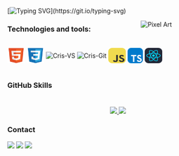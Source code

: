 
[![Typing SVG](https://readme-typing-svg.herokuapp.com?font=Doto&pause=1000&color=CE63FF&width=435&lines=Hello+world!+I'm+Rique.;Welcome+to+my+Github+Profile!)](https://git.io/typing-svg)




<img src="https://mir-s3-cdn-cf.behance.net/project_modules/hd/c7c37b102838689.5f3f8d8ab8058.gif" alt="Pixel Art" align="right" width="200">

### Technologies and tools:

<div style="display: inline_block"><br>
  <img align="center" alt="Cris-HTML" height="35" width="40" src="https://raw.githubusercontent.com/devicons/devicon/master/icons/html5/html5-original.svg">
  <img align="center" alt="Cris-CSS" height="35" width="40" src="https://raw.githubusercontent.com/devicons/devicon/master/icons/css3/css3-original.svg">
  <img align="center" alt="Cris-VS" height="35" width="40" src="https://cdn.jsdelivr.net/gh/devicons/devicon/icons/vscode/vscode-original.svg">
  <img align="center" alt="Cris-Git" height="35" width="40" src="https://cdn.jsdelivr.net/gh/devicons/devicon/icons/git/git-original.svg">
     <img align="center" alt="Cris-Js" height="35" width="40" src="https://raw.githubusercontent.com/tandpfun/skill-icons/65dea6c4eaca7da319e552c09f4cf5a9a8dab2c8/icons/JavaScript.svg">
   <img align="center" height="35" width="35" src= "https://raw.githubusercontent.com/tandpfun/skill-icons/65dea6c4eaca7da319e552c09f4cf5a9a8dab2c8/icons/TypeScript.svg"/>
  <img align="center" alt="Cris-react" height="35" width="40" src="https://raw.githubusercontent.com/tandpfun/skill-icons/65dea6c4eaca7da319e552c09f4cf5a9a8dab2c8/icons/React-Dark.svg"/>
</div><br>

### GitHub Skills
#
<div align="center" style="display: flex; justify-content: center;">
  <a href="https://github.com/riquee1s">
  <img height="195px" src="https://github-readme-stats.vercel.app/api?username=riquee1s&show_icons=true&theme=midnight-purple&include_all_commits=true&count_private=true"/>
  <img height="195px" src="https://github-readme-stats.vercel.app/api/top-langs/?username=riquee1s&layout=compact&langs_count=7&theme=midnight-purple"/>
  </a>
</div>
    
### Contact

<div>
  <a href="" target="_blank"><img src="https://img.shields.io/badge/-LinkedIn-%230077B5?style=for-the-badge&logo=linkedin&logoColor=white" target="_blank" height="40"></a> 
  <a href="mailto:hirodrank@gmail.com"><img src="https://img.shields.io/badge/Gmail-D14836?style=for-the-badge&logo=gmail&logoColor=white" target="_blank" height="40"></a>
<a href="https://www.instagram.com/rique.yvl/"><img src="https://img.shields.io/badge/Instagram-E4405F?style=for-the-badge&logo=instagram&logoColor=white" target="_blank" height="40"></a>

  
</div>


